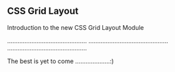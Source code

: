 CSS Grid Layout
---------------

Introduction to the new CSS Grid Layout Module

..............................................
..............................................
..............................................

The best is yet to come ....................:)
